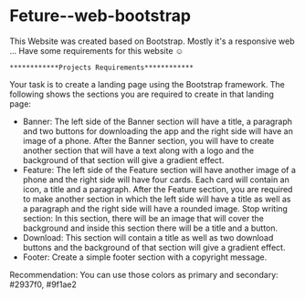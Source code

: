 # Feture--web-bootstrap

This Website was created based on Bootstrap. Mostly it's a responsive web ... Have some requirements for this website ☺

    ************Projects Requirements************

Your task is to create a landing page using the Bootstrap framework. The following shows the sections you are required to create in that landing page:

* Banner: The left side of the Banner section will have a title, a paragraph and two buttons for downloading the app and the right side will have an image of a phone.
After the Banner section, you will have to create another section that will have a text along with a logo and the background of that section will give a gradient effect.
* Feature: The left side of the Feature section will have another image of a phone and the right side will have four cards. Each card will contain an icon, a title and a paragraph.
After the Feature section, you are required to make another section in which the left side will have a title as well as a paragraph and the right side will have a rounded image.
Stop writing section: In this section, there will be an image that will cover the background and inside this section there will be a title and a button.
* Download: This section will contain a title as well as two download buttons and the background of that section will give a gradient effect.
* Footer: Create a simple footer section with a copyright message.

Recommendation:
You can use those colors as primary and secondary: #2937f0, #9f1ae2

